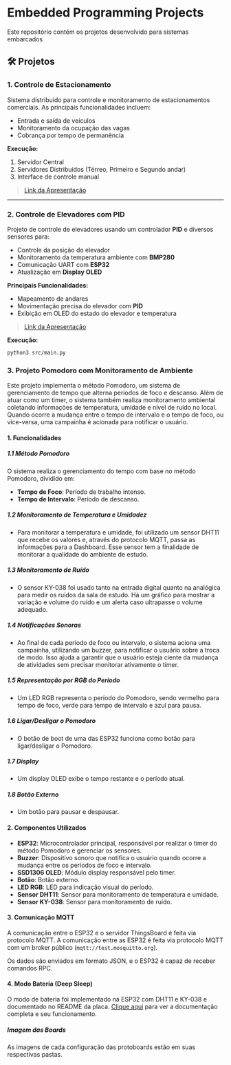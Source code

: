 # Embedded Programming Projects

Este repositório contém os projetos desenvolvido para sistemas embarcados 

## 🛠 Projetos

### 1. Controle de Estacionamento

Sistema distribuído para controle e monitoramento de estacionamentos comerciais. As principais funcionalidades incluem:

- Entrada e saída de veículos
- Monitoramento da ocupação das vagas
- Cobrança por tempo de permanência

**Execução:**

1. Servidor Central
2. Servidores Distribuídos (Térreo, Primeiro e Segundo andar)
3. Interface de controle manual

> [Link da Apresentação](https://youtu.be/C2OlpP-Yl9Q)

---

### 2. Controle de Elevadores com PID

Projeto de controle de elevadores usando um controlador **PID** e diversos sensores para:

- Controle da posição do elevador
- Monitoramento da temperatura ambiente com **BMP280**
- Comunicação UART com **ESP32**
- Atualização em **Display OLED**

**Principais Funcionalidades:**

- Mapeamento de andares
- Movimentação precisa do elevador com **PID**
- Exibição em OLED do estado do elevador e temperatura

> [Link da Apresentação](https://www.youtube.com/watch?v=lQIEO15wMr0)

**Execução:**

```bash
python3 src/main.py
```

### 3. Projeto Pomodoro com Monitoramento de Ambiente

Este projeto implementa o método Pomodoro, um sistema de gerenciamento de tempo que alterna períodos de foco e descanso. Além de atuar como um timer, o sistema também realiza monitoramento ambiental coletando informações de temperatura, umidade e nível de ruído no local. Quando ocorre a mudança entre o tempo de intervalo e o tempo de foco, ou vice-versa, uma campainha é acionada para notificar o usuário.

#### 1. Funcionalidades

##### 1.1 Método Pomodoro

O sistema realiza o gerenciamento do tempo com base no método Pomodoro, dividido em:

- **Tempo de Foco**: Período de trabalho intenso.
- **Tempo de Intervalo**: Período de descanso.

##### 1.2 Monitoramento de Temperatura e Umidadez

- Para monitorar a temperatura e umidade, foi utilizado um sensor DHT11 que recebe os valores e, através do protocolo MQTT, passa as informações para a Dashboard. Esse sensor tem a finalidade de monitorar a qualidade do ambiente de estudo.

##### 1.3 Monitoramento de Ruído

- O sensor KY-038 foi usado tanto na entrada digital quanto na analógica para medir os ruídos da sala de estudo. Há um gráfico para mostrar a variação e volume do ruído e um alerta caso ultrapasse o volume adequado.

##### 1.4 Notificações Sonoras

- Ao final de cada período de foco ou intervalo, o sistema aciona uma campainha, utilizando um buzzer, para notificar o usuário sobre a troca de modo. Isso ajuda a garantir que o usuário esteja ciente da mudança de atividades sem precisar monitorar ativamente o timer.

##### 1.5 Representação por RGB do Período

- Um LED RGB representa o período do Pomodoro, sendo vermelho para tempo de foco, verde para tempo de intervalo e azul para pausa.

##### 1.6 Ligar/Desligar o Pomodoro

- O botão de boot de uma das ESP32 funciona como botão para ligar/desligar o Pomodoro.

##### 1.7 Display

- Um display OLED exibe o tempo restante e o período atual.

##### 1.8 Botão Externo

- Um botão para pausar e despausar.

#### 2. Componentes Utilizados

- **ESP32**: Microcontrolador principal, responsável por realizar o timer do método Pomodoro e gerenciar os sensores.
- **Buzzer**: Dispositivo sonoro que notifica o usuário quando ocorre a mudança entre os períodos de foco e intervalo.
- **SSD1306 OLED**: Módulo display responsável pelo timer.
- **Botão**: Botão externo.
- **LED RGB**: LED para indicação visual do período.
- **Sensor DHT11**: Sensor para monitoramento de temperatura e umidade.
- **Sensor KY-038**: Sensor para monitoramento de ruído.

#### 3. Comunicação MQTT

A comunicação entre o ESP32 e o servidor ThingsBoard é feita via protocolo MQTT. A comunicação entre as ESP32 é feita via protocolo MQTT com um broker público (`mqtt://test.mosquitto.org`).

Os dados são enviados em formato JSON, e o ESP32 é capaz de receber comandos RPC.

#### 4. Modo Bateria (Deep Sleep)

O modo de bateria foi implementado na ESP32 com DHT11 e KY-038 e documentado no README da placa. [Clique aqui](https://github.com/FGA-FSE/trabalho-final-kishmotor-team/tree/main/esp32-dht-ky038) para ver a documentação completa e seu funcionamento.

##### Imagem das Boards

As imagens de cada configuração das protoboards estão em suas respectivas pastas.
